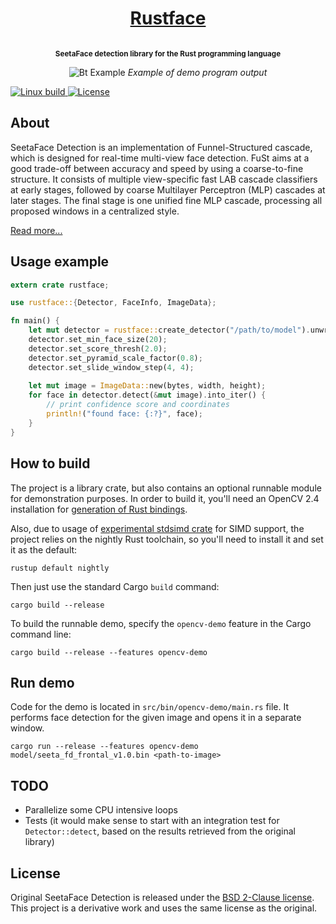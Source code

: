 <h1 align="center">
    <a href="http://atomashpolskiy.github.io/rustface/">Rustface</a>
</h1>

<p align="center"><strong>
<sup>
<br/>SeetaFace detection library for the Rust programming language
</sup>
</strong></p>

<p align="center">
    <img src="https://atomashpolskiy.github.io/static/img/scientists.png" alt="Bt Example">
    <i>Example of demo program output</i>
</p>

<p align="left">
    <a href="https://travis-ci.org/atomashpolskiy/rustface">
        <img src="https://img.shields.io/travis/atomashpolskiy/rustface/master.svg"
             alt="Linux build">
    </a>    
    <a href="https://opensource.org/licenses/BSD-2-Clause">
        <img src="https://img.shields.io/badge/license-BSD-blue.svg"
             alt="License">
    </a>
</p>

## About

SeetaFace Detection is an implementation of Funnel-Structured cascade, which is designed for real-time multi-view face detection. FuSt aims at a good trade-off between accuracy and speed by using a coarse-to-fine structure. It consists of multiple view-specific fast LAB cascade classifiers at early stages, followed by coarse Multilayer Perceptron (MLP) cascades at later stages. The final stage is one unified fine MLP cascade, processing all proposed windows in a centralized style. 

[Read more...](https://github.com/seetaface/SeetaFaceEngine/tree/master/FaceDetection#seetaface-detection)

## Usage example

```rust
extern crate rustface;

use rustface::{Detector, FaceInfo, ImageData};

fn main() {
    let mut detector = rustface::create_detector("/path/to/model").unwrap();
    detector.set_min_face_size(20);
    detector.set_score_thresh(2.0);
    detector.set_pyramid_scale_factor(0.8);
    detector.set_slide_window_step(4, 4);
    
    let mut image = ImageData::new(bytes, width, height);
    for face in detector.detect(&mut image).into_iter() {
        // print confidence score and coordinates
        println!("found face: {:?}", face);
    }
}
```

## How to build

The project is a library crate, but also contains an optional runnable module for demonstration purposes. In order to build it, you'll need an OpenCV 2.4 installation for [generation of Rust bindings](https://github.com/kali/opencv-rust).

Also, due to usage of [experimental stdsimd crate](https://github.com/rust-lang-nursery/stdsimd) for SIMD support, the project relies on the nightly Rust toolchain, so you'll need to install it and set it as the default:

```
rustup default nightly
```

Then just use the standard Cargo `build` command:

```
cargo build --release
```

To build the runnable demo, specify the `opencv-demo` feature in the Cargo command line:

```
cargo build --release --features opencv-demo
```

## Run demo

Code for the demo is located in `src/bin/opencv-demo/main.rs` file. It performs face detection for the given image and opens it in a separate window.

```
cargo run --release --features opencv-demo model/seeta_fd_frontal_v1.0.bin <path-to-image>
```

## TODO

* Parallelize some CPU intensive loops
* Tests (it would make sense to start with an integration test for `Detector::detect`, based on the results retrieved from the original library)

## License

Original SeetaFace Detection is released under the [BSD 2-Clause license](https://github.com/seetaface/SeetaFaceEngine/blob/master/LICENSE). This project is a derivative work and uses the same license as the original.